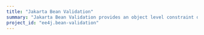 ```yaml
---
title: "Jakarta Bean Validation"
summary: "Jakarta Bean Validation provides an object level constraint declaration and validation facility for the Java application developer, as well as a constraint metadata repository and query API."
project_id: "ee4j.bean-validation"
---
```

